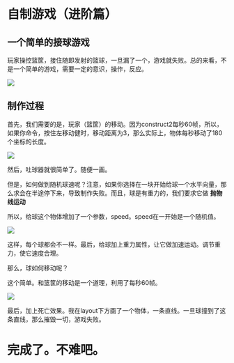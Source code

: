 # 自制游戏（进阶篇）

## 一个简单的接球游戏

玩家操控篮筐，接住随即发射的篮球，一旦漏了一个，游戏就失败。总的来看，不是一个简单的游戏，需要一定的意识，操作，反应。

![ ](https://github.com/xel96naga/swi-homework/blob/gh-pages/photo/123.gif?raw=true)

## 制作过程

首先，我们需要的是，玩家（篮筐）的移动。因为construct2每秒60帧，所以，如果你命令，按住左移动健时，移动距离为3，那么实际上，物体每秒移动了180个坐标的长度。

![ ](https://github.com/xel96naga/swi-homework/blob/gh-pages/photo/lanzi.png?raw=true)


然后，吐球器就很简单了。随便一画。

但是，如何做到随机球速呢？注意，如果你选择在一块开始给球一个水平向量，那么求会在半途停下来，导致制作失败。而且，球是有重力的，我们要求它做   **抛物线运动**

所以，给球这个物体增加了一个参数，speed。speed在一开始是一个随机值。
 
 ![ ](https://github.com/xel96naga/swi-homework/blob/gh-pages/photo/sets.png?raw=true)

 这样，每个球都会不一样。最后，给球加上重力属性，让它做加速运动。调节重力，使它速度合理。

 那么，球如何移动呢？

 这个简单。和篮筐的移动是一个道理，利用了每秒60帧。

 ![](https://github.com/xel96naga/swi-homework/blob/gh-pages/photo/move.png?raw=true)


 最后，加上死亡效果。我在layout下方画了一个物体，一条直线。一旦球撞到了这条直线，那么摧毁一切，游戏失败。

 # 完成了。不难吧。